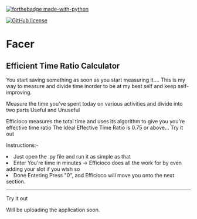 [![forthebadge made-with-python](http://ForTheBadge.com/images/badges/made-with-python.svg)](https://www.python.org/) 

[![GitHub license](https://img.shields.io/github/license/Naereen/StrapDown.js.svg)](https://github.com/Naereen/StrapDown.js/blob/master/LICENSE)


<h1>         Facer </h1>
<h2> Efficient Time Ratio Calculator </h2>

You start saving something as soon as you start measuring it....
This is my way to measure and divide time inorder to be at my best self and keep self-improving.

Measure the time you've spent today on various activities and divide into two parts
Useful and Unuseful

Efficioco measures the total time and uses its algorithm to give you you're effective time ratio
The Ideal Effective Time Ratio is 0.75 or above...
Try it out 

Instructions:- 
  <li>Just open the .py file and run it as simple as that </li>
<li>Enter You're time in minutes -> Efficioco does all the work for by even adding your slot if you wish so </li>
  <li>Done Entering Press "0", and Efficioco will move you onto the next section. </li>




<hr>Try it out

Will be uploading the application soon. </hr>

